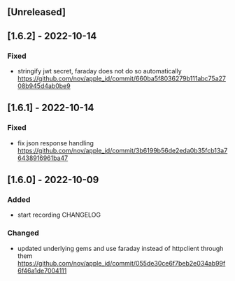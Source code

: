 ## [Unreleased]

## [1.6.2] - 2022-10-14

### Fixed

- stringify jwt secret, faraday does not do so automatically  https://github.com/nov/apple_id/commit/660ba5f8036279b111abc75a2708b945d4ab0be9

## [1.6.1] - 2022-10-14

### Fixed

- fix json response handling https://github.com/nov/apple_id/commit/3b6199b56de2eda0b35fcb13a76438916961ba47


## [1.6.0] - 2022-10-09

### Added

- start recording CHANGELOG

### Changed

- updated underlying gems and use faraday instead of httpclient through them https://github.com/nov/apple_id/commit/055de30ce6f7beb2e034ab99f6f46a1de7004111